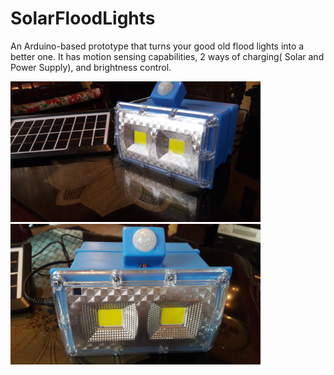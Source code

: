 # SolarFloodLights
An Arduino-based prototype that turns your good old flood lights into a better one. It has motion sensing capabilities, 2 ways of charging( Solar and Power Supply), and brightness control.

<p float="left">
  <img src="/img/20190417_095307.jpg" width="400" />
  <img src="/img/20190417_095324.jpg" width="400" /> 
</p>

